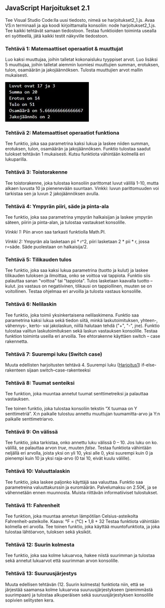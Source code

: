 ## JavaScript Harjoitukset 2.1

Tee Visual Studio Code:lla uusi tiedosto, nimeä se harjoitukset2_1.js. Avaa VS:n terminaali ja aja koodi kirjoittamalla konsoliin: node harjoitukset2_1.js. Tee kaikki tehtävät samaan tiedostoon. Testaa funktioiden toiminta usealla eri syötteellä, jätä kaikki testit näkyville tiedostoon.

### Tehtävä 1: Matemaattiset operaatiot & muuttujat

Luo kaksi muuttujaa, joihin talletat kokonaisluku tyyppiset arvot. Luo lisäksi 5 muuttujaa, joihin talletat aiemmin luomiesi muuttujien summan, erotuksen, tulon, osamäärän ja jakojäännöksen. Tulosta muuttujien arvot mallin mukaisesti.

![matemaattisetoperaatiot](img/matemaattisetoperaatiot.jpg)

### Tehtävä 2: Matemaattiset operaatiot funktiona

Tee funktio, joka saa parametrina kaksi lukua ja laskee niiden summan, erotuksen, tulon, osamäärän ja jakojäännöksen. Funktio tulostaa saadut tulokset tehtävän 1 mukaisesti. Kutsu funktiota vähintään kolmellä eri lukuparilla.

### Tehtävä 3: Toistorakenne

Tee toistorakenne, joka tulostaa konsoliin parittomat luvut välillä 1-10, mutta alkaen luvusta 10 ja pienenevään suuntaan.
Vinkki: luvun parittomuuden voi tarkistaa sen ja luvun 2 jakojäännöksen avulla.

### Tehtävä 4: Ympyrän piiri, säde ja pinta-ala

Tee funktio, joka saa parametrina ympyrän halkaisijan ja laskee ympyrän säteen, piirin ja pinta-alan, ja tulostaa vastaukset konsolille.

*Vinkki 1:* Piin arvon saa tarkasti funktiolla Math.PI.

*Vinkki 2:* Ympyrän ala lasketaan pii * r^2, piiri lasketaan 2 * pii * r, jossa r=säde. Säde puolestaan on halkaisija/2.

### Tehtävä 5: Tilikauden tulos

Tee funktio, joka saa kaksi lukua parametrina (tuotto ja kulut) ja laskee tilikauden tuloksen ja ilmoittaa, onko se voittoa vai tappiota. Funktio siis palauttaa sanan "voittoa" tai "tappiota".
Tulos lasketaan kaavalla tuotto – kulut. jos vastaus on negatiivinen, tilikausi on tappiollinen, muuten se on voitollinen.
Testaa ohjelmaa eri arvoilla ja tulosta vastaus konsolille.

### Tehtävä 6: Nelilaskin

Tee funktio, joka toimii yksinkertaisena nelilaskimena. Funktio saa parametrina kaksi lukua sekä tiedon siitä, minkä laskutoimituksen, yhteen-, vähennys-, kerto- vai jakolaskun, niillä halutaan tehdä ("+", "-", jne). Funktio tulostaa valitun laskutoimituksen sekä laskun vastauksen konsolille. Testaa funktion toiminta useilla eri arvoilla. Tee ehtorakenne käyttäen switch – case rakennetta.

### Tehtävä 7: Suurempi luku (Switch case)

Muuta edellisten harjoitusten tehtävä 4. Suurempi luku ([Harjoitus1](harjoitukset-perusrakenteet1.html)) if-else-rakenteen sijaan switch–case-rakenteeksi

### Tehtävä 8: Tuumat senteiksi

Tee funktion, joka muuntaa annetut tuumat senttimetreiksi ja palauttaa vastauksen.

Tee toinen funktio, joka tulostaa konsoliin tekstin “X tuumaa on Y senttimetriä”. X:n paikalle tulostuu annettu muuttujan tuumamitta-arvo ja Y:n paikalle senttimetriarvo.

### Tehtävä 9: On välissä

Tee funktio, joka tarkistaa, onko annettu luku välissä 0 – 10. Jos luku on ko. välillä, se palauttaa arvon *true*, muuten *false*. Testaa funktiota vähintään neljällä eri arvolla, joista yksi on yli 10, yksi alle 0, yksi suurempi kuin 0 ja pienempi kuin 10 ja yksi raja-arvo (0 tai 10, eivät kuulu välille).

### Tehtävä 10: Valuuttalaskin

Tee funktio, joka laskee paljonko käyttäjä saa valuuttaa. Funktio saa parametreina valuuttakurssin ja euromäärän. Palvelumaksu on 2.50€, ja se vähennetään ennen muunnosta. Muista riittävän informatiiviset tulostukset.

### Tehtävä 11: Fahrenheit

Tee funktion, joka muuntaa annetun lämpötilan Celsius-asteikolta Fahrenheit-asteikolle. Kaava:  °F = (°C) • 1,8 + 32
Testaa funktiota vähintään kolmella eri arvolla. Tee toinen funktio, joka käyttää muuntofunktiota, ja joka tulostaa lähtöarvon, tuloksen sekä yksiköt.

### Tehtävä 12: Suurin kolmesta

Tee funktio, joka saa kolme lukuarvoa, hakee niistä suurimman ja tulostaa sekä annetut lukuarvot että suurimman arvon konsolille.

### Tehtävä 13: Suuruusjärjestys

Muuta edellisen tehtävän (12. Suurin kolmesta) funktiota niin, että se järjestää saamansa kolme lukuarvoa suuruusjärjestykseen (pienimmästä suurimpaan) ja tulostaa alkuperäisen sekä suuruusjärjestyksen konsolille sopivien selitysten kera.
